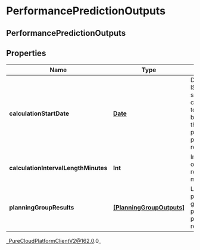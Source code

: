 # PerformancePredictionOutputs

## PerformancePredictionOutputs

## Properties

|Name | Type | Description | Notes|
|------------ | ------------- | ------------- | -------------|
| **calculationStartDate** | [**Date**](Date) | Date as an ISO-8601 string, corresponding to the beginning of the performance prediction results | |
| **calculationIntervalLengthMinutes** | **Int** | Interval length of the response metrics | |
| **planningGroupResults** | [**[PlanningGroupOutputs]**](PlanningGroupOutputs) | List of planning group level performance prediction results | |



_PureCloudPlatformClientV2@162.0.0_
